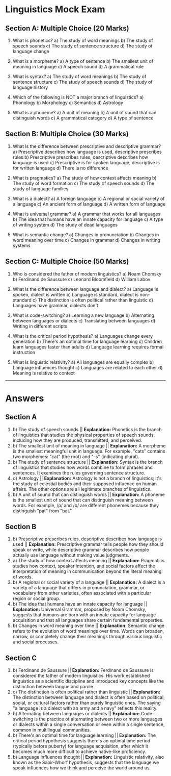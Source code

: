 # Linguistics Mock Exam

## Section A: Multiple Choice (20 Marks)

1.  What is phonetics?
    a) The study of word meanings
    b) The study of speech sounds
    c) The study of sentence structure
    d) The study of language change

2.  What is a morpheme?
    a) A type of sentence
    b) The smallest unit of meaning in language
    c) A speech sound
    d) A grammatical rule

3.  What is syntax?
    a) The study of word meanings
    b) The study of sentence structure
    c) The study of speech sounds
    d) The study of language history

4.  Which of the following is NOT a major branch of linguistics?
    a) Phonology
    b) Morphology
    c) Semantics
    d) Astrology

5.  What is a phoneme?
    a) A unit of meaning
    b) A unit of sound that can distinguish words
    c) A grammatical category
    d) A type of sentence

## Section B: Multiple Choice (30 Marks)

1.  What is the difference between prescriptive and descriptive grammar?
    a) Prescriptive describes how language is used, descriptive prescribes rules
    b) Prescriptive prescribes rules, descriptive describes how language is used
    c) Prescriptive is for spoken language, descriptive is for written language
    d) There is no difference

2.  What is pragmatics?
    a) The study of how context affects meaning
    b) The study of word formation
    c) The study of speech sounds
    d) The study of language families

3.  What is a dialect?
    a) A foreign language
    b) A regional or social variety of a language
    c) An ancient form of language
    d) A written form of language

4.  What is universal grammar?
    a) A grammar that works for all languages
    b) The idea that humans have an innate capacity for language
    c) A type of writing system
    d) The study of dead languages

5.  What is semantic change?
    a) Changes in pronunciation
    b) Changes in word meaning over time
    c) Changes in grammar
    d) Changes in writing systems

## Section C: Multiple Choice (50 Marks)

1.  Who is considered the father of modern linguistics?
    a) Noam Chomsky
    b) Ferdinand de Saussure
    c) Leonard Bloomfield
    d) William Labov

2.  What is the difference between language and dialect?
    a) Language is spoken, dialect is written
    b) Language is standard, dialect is non-standard
    c) The distinction is often political rather than linguistic
    d) Languages have grammar, dialects don't

3.  What is code-switching?
    a) Learning a new language
    b) Alternating between languages or dialects
    c) Translating between languages
    d) Writing in different scripts

4.  What is the critical period hypothesis?
    a) Languages change every generation
    b) There's an optimal time for language learning
    c) Children learn languages faster than adults
    d) Language learning requires formal instruction

5.  What is linguistic relativity?
    a) All languages are equally complex
    b) Language influences thought
    c) Languages are related to each other
    d) Meaning is relative to context

---

# Answers

## Section A

1.  b) The study of speech sounds || **Explanation:** Phonetics is the branch of linguistics that studies the physical properties of speech sounds, including how they are produced, transmitted, and perceived.
2.  b) The smallest unit of meaning in language || **Explanation:** A morpheme is the smallest meaningful unit in language. For example, "cats" contains two morphemes: "cat" (the root) and "-s" (indicating plural).
3.  b) The study of sentence structure || **Explanation:** Syntax is the branch of linguistics that studies how words combine to form phrases and sentences. It examines the rules governing sentence structure.
4.  d) Astrology || **Explanation:** Astrology is not a branch of linguistics; it's the study of celestial bodies and their supposed influence on human affairs. The other options are all legitimate branches of linguistics.
5.  b) A unit of sound that can distinguish words || **Explanation:** A phoneme is the smallest unit of sound that can distinguish meaning between words. For example, /p/ and /b/ are different phonemes because they distinguish "pat" from "bat."

## Section B

1.  b) Prescriptive prescribes rules, descriptive describes how language is used || **Explanation:** Prescriptive grammar tells people how they should speak or write, while descriptive grammar describes how people actually use language without making value judgments.
2.  a) The study of how context affects meaning || **Explanation:** Pragmatics studies how context, speaker intention, and social factors affect the interpretation of meaning in communication beyond the literal meaning of words.
3.  b) A regional or social variety of a language || **Explanation:** A dialect is a variety of a language that differs in pronunciation, grammar, or vocabulary from other varieties, often associated with a particular region or social group.
4.  b) The idea that humans have an innate capacity for language || **Explanation:** Universal Grammar, proposed by Noam Chomsky, suggests that humans are born with an innate capacity for language acquisition and that all languages share certain fundamental properties.
5.  b) Changes in word meaning over time || **Explanation:** Semantic change refers to the evolution of word meanings over time. Words can broaden, narrow, or completely change their meanings through various linguistic and social processes.

## Section C

1.  b) Ferdinand de Saussure || **Explanation:** Ferdinand de Saussure is considered the father of modern linguistics. His work established linguistics as a scientific discipline and introduced key concepts like the distinction between langue and parole.
2.  c) The distinction is often political rather than linguistic || **Explanation:** The distinction between language and dialect is often based on political, social, or cultural factors rather than purely linguistic ones. The saying "a language is a dialect with an army and a navy" reflects this reality.
3.  b) Alternating between languages or dialects || **Explanation:** Code-switching is the practice of alternating between two or more languages or dialects within a single conversation or even within a single sentence, common in multilingual communities.
4.  b) There's an optimal time for language learning || **Explanation:** The critical period hypothesis suggests there's an optimal time period (typically before puberty) for language acquisition, after which it becomes much more difficult to achieve native-like proficiency.
5.  b) Language influences thought || **Explanation:** Linguistic relativity, also known as the Sapir-Whorf hypothesis, suggests that the language we speak influences how we think and perceive the world around us.
